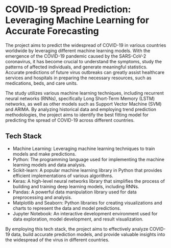 # COVID-19 Spread Prediction: Leveraging Machine Learning for Accurate Forecasting
The project aims to predict the widespread of COVID-19 in various countries worldwide by leveraging different machine learning models. With the emergence of the COVID-19 pandemic caused by the SARS-CoV-2 coronavirus, it has become crucial to understand the symptoms, study the patterns of affected individuals, and generate meaningful statistics. Accurate predictions of future virus outbreaks can greatly assist healthcare services and hospitals in preparing the necessary resources, such as medications, beds, and care units.

The study utilizes various machine learning techniques, including recurrent neural networks (RNNs), specifically Long Short-Term Memory (LSTM) networks, as well as other models such as Support Vector Machine (SVM) and ARIMA. By analyzing historical data and employing trend prediction methodologies, the project aims to identify the best fitting model for predicting the spread of COVID-19 across different countries.

## Tech Stack

- Machine Learning: Leveraging machine learning techniques to train models and make predictions.
- Python: The programming language used for implementing the machine learning models and data analysis.
- Scikit-learn: A popular machine learning library in Python that provides efficient implementations of various algorithms.
- Keras: A high-level neural networks library that simplifies the process of building and training deep learning models, including RNNs.
- Pandas: A powerful data manipulation library used for data preprocessing and analysis.
- Matplotlib and Seaborn: Python libraries for creating visualizations and charts to represent the data and model predictions.
- Jupyter Notebook: An interactive development environment used for data exploration, model development, and result visualization.

By employing this tech stack, the project aims to effectively analyze COVID-19 data, build accurate prediction models, and provide valuable insights into the widespread of the virus in different countries.
